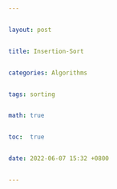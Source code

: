 ```yaml
---


layout: post


title: Insertion-Sort


categories: Algorithms


tags: sorting


math: true


toc:  true


date: 2022-06-07 15:32 +0800


---
```

